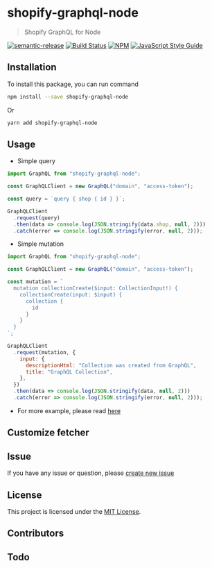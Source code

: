 # shopify-graphql-node

> Shopify GraphQL for Node

[![semantic-release](https://img.shields.io/badge/%20%20%F0%9F%93%A6%F0%9F%9A%80-semantic--release-e10079.svg)](https://github.com/semantic-release/semantic-release)
[![Build Status](https://travis-ci.org/baorv/shopify-graphql-node.svg?branch=master)](https://travis-ci.org/baorv/shopify-graphql-node)
[![NPM](https://img.shields.io/npm/v/shopify-graphql-node.svg)](https://www.npmjs.com/package/typescript-react-facebook-messenger) 
[![JavaScript Style Guide](https://img.shields.io/badge/code_style-standard-brightgreen.svg)](https://standardjs.com)

## Installation

To install this package, you can run command

```bash
npm install --save shopify-graphql-node
```

Or 

```bash
yarn add shopify-graphql-node
```

## Usage

* Simple query

```javascript
import GraphQL from "shopify-graphql-node";

const GraphQLClient = new GraphQL("domain", "access-token");

const query = `query { shop { id } }`;

GraphQLClient
  .request(query)
  .then(data => console.log(JSON.stringify(data.shop, null, 2)))
  .catch(error => console.log(JSON.stringify(error, null, 2)));

```

* Simple mutation

```javascript
import GraphQL from "shopify-graphql-node";

const GraphQLClient = new GraphQL("domain", "access-token");

const mutation = `
  mutation collectionCreate($input: CollectionInput!) {
    collectionCreate(input: $input) {
      collection {
        id
      }
    }
  }
`;

GraphQLClient
  .request(mutation, {
    input: {
      descriptionHtml: "Collection was created from GraphQL",
      title: "GraphQL Collection",
    },
  })
  .then(data => console.log(JSON.stringify(data, null, 2)))
  .catch(error => console.log(JSON.stringify(error, null, 2)));

```

* For more example, please read [here](examples)

## Customize fetcher

## Issue

If you have any issue or question, please [create new issue](https://github.com/baorv/shopify-graphql-node/issues/new)

## License

This project is licensed under the [MIT License](LICENSE).

## Contributors

## Todo